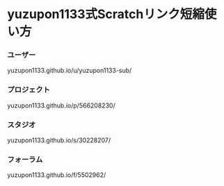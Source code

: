 # yuzupon1133式Scratchリンク短縮使い方

### ユーザー
yuzupon1133.github.io/u/yuzupon1133-sub/
### プロジェクト
yuzupon1133.github.io/p/566208230/
### スタジオ
yuzupon1133.github.io/s/30228207/
### フォーラム
yuzupon1133.github.io/f/5502962/
